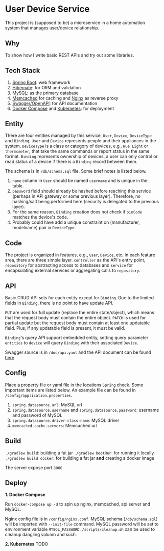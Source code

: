 User Device Service
========================

This project is (supposed to be) a microservice in a home automation system that manages user/device relationship.

## Why

To show how I write basic REST APIs and try out some libraries.

## Tech Stack

1. [Spring Boot](https://projects.spring.io/spring-boot/): web framework
2. [Hibernate](http://hibernate.org): for ORM and validation
3. [MySQL](https://www.mysql.com): as the primary database
4. [Memcached](http://memcached.org) for caching and [Nginx](https://www.nginx.com) as reverse proxy
4. [Swagger/OpenAPI](https://swagger.io): for API documentation
5. [Docker Compose](https://docs.docker.com/compose/) and [Kubernetes](https://kubernetes.io): for deployment

## Entity

There are four entities managed by this service, `User`, `Device`, `DeviceType` and `Binding`. `User` and `Device` represents people and their appliances in the system. `DeviceType` is a class or category of devices, e.g., `Hue Light` or `thermometer`, that take the same commands or report status in the same format. `Binding` represents ownership of devices, a user can only control or read status of a device if there is a `Binding` record between them.

The schema is in `/db/schema.sql` file. Some brief notes is listed below.

1. `name` column in `User` should be named `username` and is unique in the table.
2. `password` field should already be hashed before reaching this service (perhaps in API gateway or some previous layer). Therefore, no hashing/salt being performed here (security is delegated to the previous layer).
3. For the same reason, `Binding` creation does not check if `pinCode` matches the device's code.
4. Probably could have add a unique constraint on (manufacturer, modelname) pair in `DeviceType`.

## Code

The project is organized in features, e.g., `User`, `Device`, etc. In each feature area, there are three simple layer. `controller` as the API's entry point, `repository` for abstracting access to databases and `service` for encapsulating external services or aggregating calls to `repository`.

## API

Basic CRUD API sets for each entity except for `Binding`. Due to the limited fields in `Binding`, there is no point to have update API.

`PUT` are used for full update (replace the entire state/object), which means that the request body must contain the entire object. `PATCH` is used for partial update but the request body must contain at least one updatable field. Plus, if any updatable field is present, it must be valid.

`Binding`'s query API support embedded entity, setting query parameter `entities` to `device` will query `Binding` with their associated `Device`.

Swagger source is in `/doc/api.yaml` and the API document can be found [here](https://app.swaggerhub.com/api/sevenlol1007/user-device_service_api/1.0.0).

## Config

Place a property file or yaml file in the locations `Spring` check. Some important items are listed below. An example file can be found in `/config/application.properties`.

1. `spring.datasource.url`: MySQL url
2. `spring.datasource.username` and `spring.datasource.password`: username and password of MySQL
3. `spring.datasource.driver-class-name`: MySQL driver
4. `memcached.cache.servers`: Memcached url

## Build

`./gradlew build`: building a fat jar
`./gradlew bootRun`: for running it locally
`./gradlew build docker`: for building a fat jar **and** creating a docker image

The server expose port `8080`

## Deploy

**1. Docker Compose**

Run `docker-compose up -d` to spin up nginx, memcached, api server and MySQL.

Nginx config file is in `/config/nginx.conf`. MySQL schema (`/db/schema.sql`) will be imported with `--init-file` command. MySQL password will be set to environment variable `MYSQL_PASSWORD`. `/scripts/cleanup.sh` can be used to cleanup dangling volumn and such.

**2. Kubernetes**
TODO


